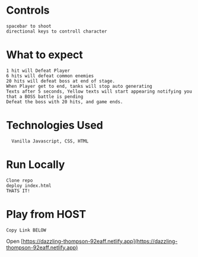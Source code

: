 # Controls
    spacebar to shoot
    directional keys to controll character

# What to expect
    1 hit will Defeat Player
    6 hits will defeat common enemies
    20 hits will defeat boss at end of stage.
    When Player get to end, tanks will stop auto generating
    Texts after 5 seconds, Yellow texts will start appearing notifying you that a BOSS battle is pending
    Defeat the boss with 20 hits, and game ends.
    
 # Technologies Used
      Vanilla Javascript, CSS, HTML
      
 # Run Locally
    Clone repo
    deploy index.html
    THATS IT!
    
 # Play from HOST
    Copy Link BELOW
 Open [https://dazzling-thompson-92eaff.netlify.app](https://dazzling-thompson-92eaff.netlify.app)





